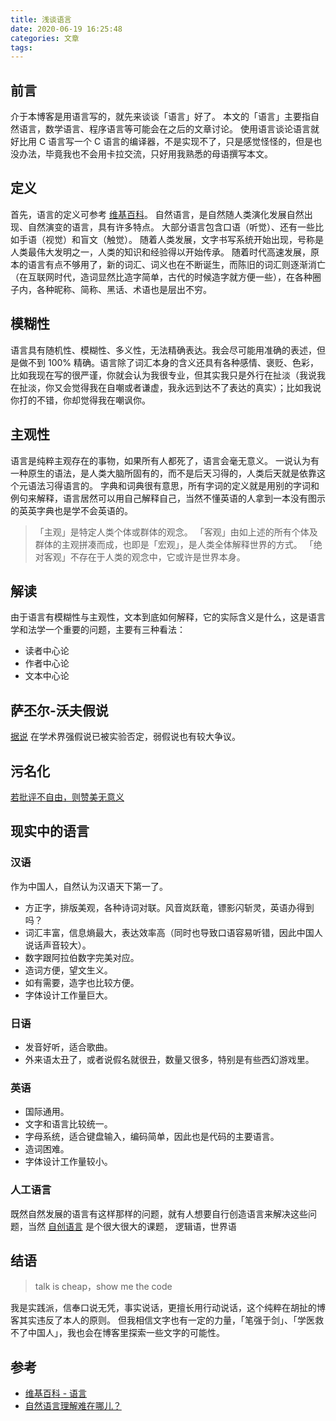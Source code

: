 ```yaml
---
title: 浅谈语言
date: 2020-06-19 16:25:48
categories: 文章
tags: 
---
```


## 前言

介于本博客是用语言写的，就先来谈谈「语言」好了。
本文的「语言」主要指自然语言，数学语言、程序语言等可能会在之后的文章讨论。
使用语言谈论语言就好比用 C 语言写一个 C 语言的编译器，不是实现不了，只是感觉怪怪的，但是也没办法，毕竟我也不会用卡拉交流，只好用我熟悉的母语撰写本文。

## 定义

首先，语言的定义可参考 [维基百科](https://zh.wikipedia.org/wiki/%E8%AF%AD%E8%A8%80)。
自然语言，是自然随人类演化发展自然出现、自然演变的语言，具有许多特点。
大部分语言包含口语（听觉）、还有一些比如手语（视觉）和盲文（触觉）。
随着人类发展，文字书写系统开始出现，号称是人类最伟大发明之一，人类的知识和经验得以开始传承。
随着时代高速发展，原本的语言有点不够用了，新的词汇、词义也在不断诞生，而陈旧的词汇则逐渐消亡（在互联网时代，造词显然比造字简单，古代的时候造字就方便一些），在各种圈子内，各种昵称、简称、黑话、术语也是层出不穷。

## 模糊性

语言具有随机性、模糊性、多义性，无法精确表达。我会尽可能用准确的表述，但是做不到 100% 精确。语言除了词汇本身的含义还具有各种感情、褒贬、色彩，比如我现在写的很严谨，你就会认为我很专业，但其实我只是外行在扯淡（我说我在扯淡，你又会觉得我在自嘲或者谦虚，我永远到达不了表达的真实）；比如我说你打的不错，你却觉得我在嘲讽你。

## 主观性

语言是纯粹主观存在的事物，如果所有人都死了，语言会毫无意义。
一说认为有一种原生的语法，是人类大脑所固有的，而不是后天习得的，人类后天就是依靠这个元语法习得语言的。
字典和词典很有意思，所有字词的定义就是用别的字词和例句来解释，语言居然可以用自己解释自己，当然不懂英语的人拿到一本没有图示的英英字典也是学不会英语的。

>「主观」是特定人类个体或群体的观念。
>「客观」由如上述的所有个体及群体的主观拼凑而成，也即是「宏观」，是人类全体解释世界的方式。
>「绝对客观」不存在于人类的观念中，它或许是世界本身。

## 解读

由于语言有模糊性与主观性，文本到底如何解释，它的实际含义是什么，这是语言学和法学一个重要的问题，主要有三种看法：

- 读者中心论
- 作者中心论
- 文本中心论

## 萨丕尔-沃夫假说

[据说](https://www.zhihu.com/question/21810457) 在学术界强假说已被实验否定，弱假说也有较大争议。

## 污名化

[若批评不自由，则赞美无意义](https://www.zhihu.com/question/317692887/answer/1124340839)

## 现实中的语言

### 汉语

作为中国人，自然认为汉语天下第一了。

- 方正字，排版美观，各种诗词对联。风音岚跃竜，镖影闪斩灵，英语办得到吗？
- 词汇丰富，信息熵最大，表达效率高（同时也导致口语容易听错，因此中国人说话声音较大）。
- 数字跟阿拉伯数字完美对应。
- 造词方便，望文生义。
- 如有需要，造字也比较方便。
- 字体设计工作量巨大。

### 日语

- 发音好听，适合歌曲。
- 外来语太丑了，或者说假名就很丑，数量又很多，特别是有些西幻游戏里。

### 英语

- 国际通用。
- 文字和语言比较统一。
- 字母系统，适合键盘输入，编码简单，因此也是代码的主要语言。
- 造词困难。
- 字体设计工作量较小。

### 人工语言

既然自然发展的语言有这样那样的问题，就有人想要自行创造语言来解决这些问题，当然 [自创语言](https://www.zhihu.com/question/20794275) 是个很大很大的课题，
逻辑语，世界语

## 结语

> talk is cheap，show me the code

我是实践派，信奉口说无凭，事实说话，更擅长用行动说话，这个纯粹在胡扯的博客其实违反了本人的原则。
但我相信文字也有一定的力量，「笔强于剑」、「学医救不了中国人」，我也会在博客里探索一些文字的可能性。

## 参考

- [维基百科 - 语言](https://zh.wikipedia.org/wiki/%E8%AA%9E%E8%A8%80)
- [自然语言理解难在哪儿？](https://zhuanlan.zhihu.com/p/96801863)